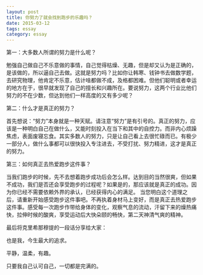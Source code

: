 ```yaml
---
layout: post
title: 你努力了就会找到跑步的乐趣吗？
date: 2015-03-12
tags: essay
category: essay
---
```


第一：大多数人所谓的努力是什么呢？

勉强自己做自己不乐意做的事情，自己觉得枯燥、无趣，但是却又认为是正确的，是该做的，所以逼自己去做。这就是努力吗？比如你让韩寒、钱钟书去做数学题，去研究物理，他肯定不乐意，估计啥都做不成，及格都困难。但他们聪明或者幸运的地方在于，很早就发现了自己的擅长和兴趣所在。要说努力，这两个行业比他们努力的不在少数，但达到他们一样高度的又有多少呢？

第二：什么才是真正的努力？

首先想说：“努力”本身就是一种天赋。请注意“努力”是有引号的。真正的努力，应该是一种明白自己在做什么，又能时刻投入在当下和其中的自控力。而非内心烦躁焦虑，表面废寝忘食。其实多数人的努力，只是让自己看上去很忙碌而已。有极少一部分人，做什么事都可以很快投入专注进去，不受打扰、努力精进，这才是真正的努力。

第三：如何真正去热爱跑步这件事？

当我们跑步的时候，先不去想着跑步成功后会怎么样。达到目的当然很爽，但如果不成功，我们是否还会享受跑步的过程呢？如果是的，那应该就是真正的成功。因为你已经不需要依赖外界的承认，已经获得内心的满足。
当您明白这个道理之后，请重新开始感受跑步这件事吧。不再执着身材马上变好，而是真正去热爱跑步这件事。感受每一次跑步作带给身体的变化，观察气息的流动，汗留下来的燥热痛快，拉伸时候的酸爽，享受运动后大快朵颐的畅快，第二天神清气爽的精神。

最后将克里希那穆提的一段话分享给大家：

也是我，今生最大的追求。

平静，温柔，有趣。

只要我自己认可自己，一切都是完满的。